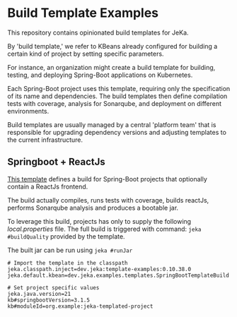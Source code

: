 # Build Template Examples

This repository contains opinionated build templates for JeKa.

By 'build template,' we refer to KBeans already configured for building a certain kind of project by setting specific parameters.

For instance, an organization might create a build template for building, testing, and deploying Spring-Boot applications on Kubernetes.

Each Spring-Boot project uses this template, requiring only the specification of its name and dependencies. 
The build templates then define compilation tests with coverage, analysis for Sonarqube, and deployment on different environments.

Build templates are usually managed by a central 'platform team' that is responsible for upgrading dependency versions 
and adjusting templates to the current infrastructure.

## Springboot + ReactJs

[This template](./src/main/java/dev/jeka/examples/templates/SpringBootTemplateBuild.java) defines a build for 
Spring-Boot projects that optionally contain a ReactJs frontend.

The build actually compiles, runs tests with coverage, builds reactJs, performs Sonarqube analysis and produces a bootable jar.

To leverage this build, projects has only to supply the following *local.properties* file.
The full build is triggered with command: `jeka #buildQuality` provided by the template.

The built jar can be run using `jeka #runJar`

```properties
# Import the template in the classpath
jeka.classpath.inject=dev.jeka:template-examples:0.10.38.0
jeka.default.kbean=dev.jeka.examples.templates.SpringBootTemplateBuild

# Set project specific values
jeka.java.version=21
kb#springbootVersion=3.1.5
kb#moduleId=org.example:jeka-templated-project
```

